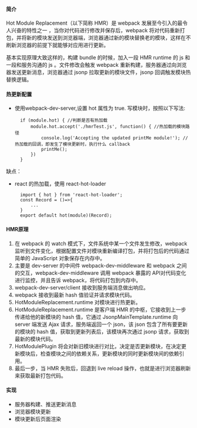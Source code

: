 #### 简介

Hot Module Replacement（以下简称 HMR）是 webpack 发展至今引入的最令人兴奋的特性之一 ，当你对代码进行修改并保存后，webpack 将对代码重新打包，并将新的模块发送到浏览器端，浏览器通过新的模块替换老的模块，这样在不刷新浏览器的前提下就能够对应用进行更新。

基本实现原理大致这样的，构建 bundle 的时候，加入一段 HMR runtime 的 js 和一段和服务沟通的 js 。文件修改会触发 webpack 重新构建，服务器通过向浏览器发送更新消息，浏览器通过 jsonp 拉取更新的模块文件，jsonp 回调触发模块热替换逻辑。

#### 热更新配置
+ 使用webpack-dev-server,设置 hot 属性为 true.
写模块时，按照以下写法:

        if (module.hot) { //判断是否有热加载
            module.hot.accept('./hmrTest.js', function() { //热加载的模块路径
                console.log('Accepting the updated printMe module!'); //热加载的回调，即发生了模块更新时，执行什么 callback
                printMe();
            })
        }
缺点：
+ react 的热加载，使用 react-hot-loader

        import { hot } from 'react-hot-loader';
        const Record = ()=>{
            ...
        }
        export default hot(module)(Record);

#### HMR原理
1. 在 webpack 的 watch 模式下，文件系统中某一个文件发生修改，webpack 监听到文件变化，根据配置文件对模块重新编译打包，并将打包后的代码通过简单的 JavaScript 对象保存在内存中。
2. 主要是 dev-server 的中间件 webpack-dev-middleware 和 webpack 之间的交互，webpack-dev-middleware 调用 webpack 暴露的 API对代码变化进行监控，并且告诉 webpack，将代码打包到内存中。
3. webpack-dev-server/client 接收到服务端消息做出响应。
4. webpack 接收到最新 hash 值验证并请求模块代码。
5. HotModuleReplacement.runtime 对模块进行热更新。
6. HotModuleReplacement.runtime 是客户端 HMR 的中枢，它接收到上一步传递给他的新模块的 hash 值，它通过 JsonpMainTemplate.runtime 向 server 端发送 Ajax 请求，服务端返回一个 json，该 json 包含了所有要更新的模块的 hash 值，获取到更新列表后，该模块再次通过 jsonp 请求，获取到最新的模块代码。
7. HotModulePlugin 将会对新旧模块进行对比，决定是否更新模块，在决定更新模块后，检查模块之间的依赖关系，更新模块的同时更新模块间的依赖引用。
8. 最后一步，当 HMR 失败后，回退到 live reload 操作，也就是进行浏览器刷新来获取最新打包代码。

#### 实现
+ 服务器构建、推送更新消息
+ 浏览器模块更新
+ 模块更新后页面渲染